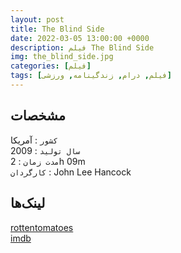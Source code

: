 ```yaml
---
layout: post
title: The Blind Side
date: 2022-03-05 13:00:00 +0000
description: فیلم The Blind Side
img: the_blind_side.jpg
categories: [فیلم]
tags: [فیلم, درام, زندگینامه, ورزشی]
---
```



## مشخصات

`کشور` : آمریکا  
`سال تولید` : 2009  
`مدت زمان` : 2h 09m  
`کارگردان` : John Lee Hancock

## لینک‌ها

[rottentomatoes](https://www.rottentomatoes.com/m/1212694-blind_side)  
[imdb](https://www.imdb.com/title/tt0878804/)